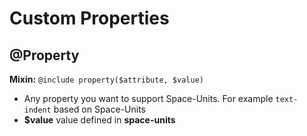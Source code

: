 # Custom Properties

## @Property
**Mixin:** `@include property($attribute, $value)`<br>
- Any property you want to support Space-Units. For example `text-indent` based on Space-Units
- **$value** value defined in **space-units**
